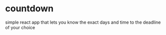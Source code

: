 # countdown
simple react app that lets you know the exact days and time to the deadline of your choice
